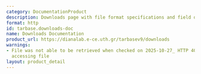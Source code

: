 ```yaml
---
category: DocumentationProduct
description: Downloads page with file format specifications and field descriptions
format: http
id: tarbase.downloads-doc
name: Downloads Documentation
product_url: https://dianalab.e-ce.uth.gr/tarbasev9/downloads
warnings:
- File was not able to be retrieved when checked on 2025-10-27_ HTTP 404 error when
  accessing file
layout: product_detail
---
```

